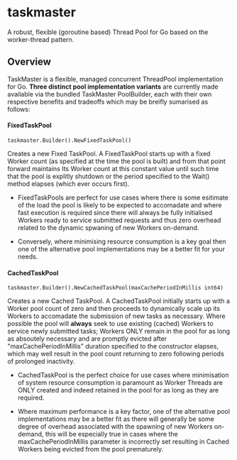 # taskmaster
A robust, flexible (goroutine based) Thread Pool for Go based on the worker-thread pattern. 

## Overview

TaskMaster is a flexible, managed concurrent ThreadPool implementation for Go. **Three distinct pool implementation variants** are currently
made available via the bundled TaskMaster PoolBuilder, each with their own respective benefits and tradeoffs which may be breifly sumarised as follows:

#### FixedTaskPool

```
taskmaster.Builder().NewFixedTaskPool()
```
Creates a new Fixed TaskPool. A FixedTaskPool starts up with a fixed Worker count (as specified at the time the pool is built) and from that point forward maintains Its Worker count at this constant value until such time that the pool is explitly shutdown or the period specified to the Wait() method elapses (which ever occurs first).

*    FixedTaskPools are perfect for use cases where there is some esitimate of the load the
     pool is likely to be expected to accomadate and where fast execution is required since
     there will always be fully initialised Workers ready to service submitted requests and thus
     zero overhead related to the dynamic spwaning of new Workers on-demand.

*    Conversely, where minimising resource consumption is a key goal then one of the alternative
     pool implementations may be a better fit for your needs.


#### CachedTaskPool

```
taskmaster.Builder().NewCachedTaskPool(maxCachePeriodInMillis int64)
```
Creates a new Cached TaskPool. A CachedTaskPool initially starts up with a Worker pool count of zero and then proceeds to dynamically scale up its Workers to accomadate the submission of new tasks as necessary. Where possible the pool will **always** seek to use existing (cached) Workers to service newly submitted tasks; Workers ONLY remain in the pool for as long as absoutely necessary and are promptly evicted after "maxCachePeriodInMillis" duration specified to the constructor elapses, which may well result in the pool count returning to zero following periods of prolonged inactivity.

*    CachedTaskPool is the perfect choice for use cases where minimisation of system resource
     consumption is paramount as Worker Threads are ONLY created and indeed retained in the pool for as
     long as they are required.

*    Where maximum performance is a key factor, one of the alternative pool implementations may be a better
     fit as there will generally be some degree of overhead associated with the spawning of new Workers on-demand,
     this will be especially true in cases where the maxCachePeriodInMillis parameter is incorrectly set resulting in
     Cached Workers being evicted from the pool prematurely.










